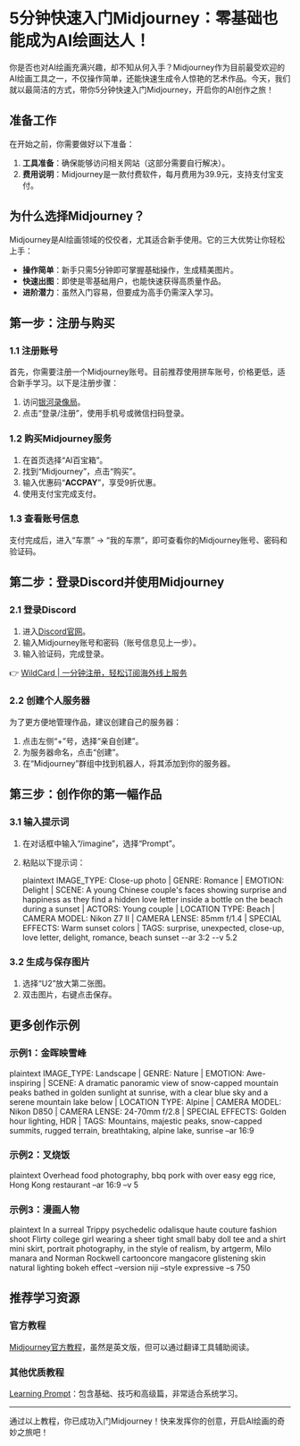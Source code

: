# 5分钟快速入门Midjourney：零基础也能成为AI绘画达人！

你是否也对AI绘画充满兴趣，却不知从何入手？Midjourney作为目前最受欢迎的AI绘画工具之一，不仅操作简单，还能快速生成令人惊艳的艺术作品。今天，我们就以最简洁的方式，带你5分钟快速入门Midjourney，开启你的AI创作之旅！

## 准备工作

在开始之前，你需要做好以下准备：

1. **工具准备**：确保能够访问相关网站（这部分需要自行解决）。
2. **费用说明**：Midjourney是一款付费软件，每月费用为39.9元，支持支付宝支付。

## 为什么选择Midjourney？

Midjourney是AI绘画领域的佼佼者，尤其适合新手使用。它的三大优势让你轻松上手：

- **操作简单**：新手只需5分钟即可掌握基础操作，生成精美图片。
- **快速出图**：即使是零基础用户，也能快速获得高质量作品。
- **进阶潜力**：虽然入门容易，但要成为高手仍需深入学习。

## 第一步：注册与购买

### 1.1 注册账号

首先，你需要注册一个Midjourney账号。目前推荐使用拼车账号，价格更低，适合新手学习。以下是注册步骤：

1. 访问[银河录像局](https://nf.video/yqyfZ)。
2. 点击“登录/注册”，使用手机号或微信扫码登录。

### 1.2 购买Midjourney服务

1. 在首页选择“AI百宝箱”。
2. 找到“Midjourney”，点击“购买”。
3. 输入优惠码“**ACCPAY**”，享受9折优惠。
4. 使用支付宝完成支付。

### 1.3 查看账号信息

支付完成后，进入“车票” → “我的车票”，即可查看你的Midjourney账号、密码和验证码。

## 第二步：登录Discord并使用Midjourney

### 2.1 登录Discord

1. 进入[Discord官网](https://discord.com/)。
2. 输入Midjourney账号和密码（账号信息见上一步）。
3. 输入验证码，完成登录。

👉 [WildCard | 一分钟注册，轻松订阅海外线上服务](https://bbtdd.com/WildCard)

### 2.2 创建个人服务器

为了更方便地管理作品，建议创建自己的服务器：

1. 点击左侧“+”号，选择“亲自创建”。
2. 为服务器命名，点击“创建”。
3. 在“Midjourney”群组中找到机器人，将其添加到你的服务器。

## 第三步：创作你的第一幅作品

### 3.1 输入提示词

1. 在对话框中输入“/imagine”，选择“Prompt”。
2. 粘贴以下提示词：

   plaintext
   IMAGE_TYPE: Close-up photo | GENRE: Romance | EMOTION: Delight | SCENE: A young Chinese couple's faces showing surprise and happiness as they find a hidden love letter inside a bottle on the beach during a sunset | ACTORS: Young couple | LOCATION TYPE: Beach | CAMERA MODEL: Nikon Z7 II | CAMERA LENSE: 85mm f/1.4 | SPECIAL EFFECTS: Warm sunset colors | TAGS: surprise, unexpected, close-up, love letter, delight, romance, beach sunset --ar 3:2 --v 5.2
   

### 3.2 生成与保存图片

1. 选择“U2”放大第二张图。
2. 双击图片，右键点击保存。

## 更多创作示例

### 示例1：金晖映雪峰

plaintext
IMAGE_TYPE: Landscape | GENRE: Nature | EMOTION: Awe-inspiring | SCENE: A dramatic panoramic view of snow-capped mountain peaks bathed in golden sunlight at sunrise, with a clear blue sky and a serene mountain lake below | LOCATION TYPE: Alpine | CAMERA MODEL: Nikon D850 | CAMERA LENSE: 24-70mm f/2.8 | SPECIAL EFFECTS: Golden hour lighting, HDR | TAGS: Mountains, majestic peaks, snow-capped summits, rugged terrain, breathtaking, alpine lake, sunrise –ar 16:9


### 示例2：叉烧饭

plaintext
Overhead food photography, bbq pork with over easy egg rice, Hong Kong restaurant –ar 16:9 –v 5


### 示例3：漫画人物

plaintext
In a surreal Trippy psychedelic odalisque haute couture fashion shoot Flirty college girl wearing a sheer tight small baby doll tee and a shirt mini skirt, portrait photography, in the style of realism, by artgerm, Milo manara and Norman Rockwell cartooncore mangacore glistening skin natural lighting bokeh effect –version niji –style expressive –s 750


## 推荐学习资源

### 官方教程

[Midjourney官方教程](https://docs.midjourney.com/docs/quick-start)，虽然是英文版，但可以通过翻译工具辅助阅读。

### 其他优质教程

[Learning Prompt](https://learningprompt.wiki/docs/midjourney-learning-path)：包含基础、技巧和高级篇，非常适合系统学习。

---

通过以上教程，你已成功入门Midjourney！快来发挥你的创意，开启AI绘画的奇妙之旅吧！